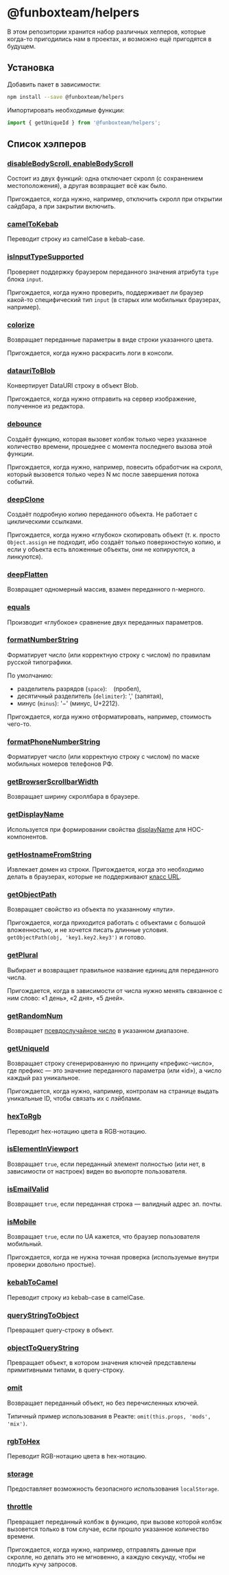 # @funboxteam/helpers

В этом репозитории хранится набор различных хелперов,
которые когда-то пригодились нам в проектах,
и возможно ещё пригодятся в будущем.

## Установка

Добавить пакет в зависимости:

```sh
npm install --save @funboxteam/helpers 
```

Импортировать необходимые функции:

```js
import { getUniqueId } from '@funboxteam/helpers';
```

## Список хэлперов

### [disableBodyScroll, enableBodyScroll](./lib/body-scroll.js)

Состоит из двух функций: одна отключает скролл (с сохранением местоположения),
а другая возвращает всё как было.

Пригождается, когда нужно, например, 
отключить скролл при открытии сайдбара, а при закрытии включить. 

### [camelToKebab](./lib/camel-to-kebab.js)

Переводит строку из camelCase в kebab-case.

### [isInputTypeSupported](./lib/is-input-type-supported.js)

Проверяет поддержку браузером переданного значения атрибута `type` блока `input`.

Пригождается, когда нужно проверить,
поддерживает ли браузер какой-то специфический тип `input`
(в старых или мобильных браузерах, например). 

### [colorize](./lib/colorize.js)

Возвращает переданные параметры в виде строки указанного цвета.

Пригождается, когда нужно раскрасить логи в консоли.

### [datauriToBlob](./lib/datauri-to-blob.js)

Конвертирует DataURI строку в объект Blob. 

Пригождается, когда нужно отправить на сервер изображение,
полученное из редактора.

### [debounce](./lib/debounce.js)

Создаёт функцию, которая вызовет колбэк только через указанное количество времени,
прошеднее с момента последнего вызова этой функции.

Пригождается, когда нужно, например, повесить обработчик на скролл,
который вызовется только через N мс после завершения потока событий.

### [deepClone](./lib/deep-clone.js)

Создаёт подробную копию переданного объекта. Не работает с циклическими ссылками.

Пригождается, когда нужно «глубоко» скопировать объект
(т. к. просто `Object.assign` не подходит, ибо создаёт только поверхностную копию, 
и если у объекта есть вложенные объекты, они не копируются, а линкуются).

### [deepFlatten](./lib/deep-flatten.js)

Возвращает одномерный массив, взамен переданного n-мерного.

### [equals](./lib/equals.js)

Производит «глубокое» сравнение двух переданных параметров.

### [formatNumberString](./lib/format-number-string.js)

Форматирует число (или корректную строку с числом) по правилам русской типографики.

По умолчанию:
  
  - разделитель разрядов (`space`): ` ` (пробел),
  - десятичный разделитель (`delimiter`): ',' (запятая),
  - минус (`minus`): '−' (минус, U+2212).

Пригождается, когда нужно отформатировать, например, стоимость чего-то.

### [formatPhoneNumberString](./lib/format-phone-number-string.js)

Форматирует число (или корректную строку с числом) по маске мобильных номеров телефонов РФ.

### [getBrowserScrollbarWidth](./lib/get-browser-scrollbar-width.js)

Возвращает ширину скроллбара в браузере.

### [getDisplayName](./lib/get-display-name.js)

Используется при формировании свойства
[displayName](https://reactjs.org/docs/higher-order-components.html#convention-wrap-the-display-name-for-easy-debugging)
для HOC-компонентов.

### [getHostnameFromString](./lib/get-hostname-from-string.js)

Извлекает домен из строки.
Пригождается, когда это необходимо делать в браузерах,
которые не поддерживают [класс URL](https://developer.mozilla.org/en-US/docs/Web/API/URL).

### [getObjectPath](./lib/get-object-path.js)

Возвращает свойство из объекта по указанному «пути».

Пригождается, когда приходится работать с объектами с большой вложенностью,
и не хочется писать длинные условия. 
`getObjectPath(obj, 'key1.key2.key3')` и готово. 

### [getPlural](./lib/get-plural.js)

Выбирает и возвращает правильное название единиц для переданного числа.

Пригождается, когда в зависимости от числа нужно менять связанное с ним слово:
«1 день», «2 дня», «5 дней». 

### [getRandomNum](./lib/get-random-num.js)

Возвращает [псевдослучайное число](https://ru.wikipedia.org/wiki/Генератор_псевдослучайных_чисел) в указанном диапазоне.

### [getUniqueId](./lib/get-unique-id.js)

Возвращает строку сгенерированную по принципу «префикс-число», 
где префикс — это значение переданного параметра (или «id»),
а число каждый раз уникальное.

Пригождается, когда нужно, например, контролам на странице выдать уникальные ID,
чтобы связать их с лэйблами.  

### [hexToRgb](./lib/hex-to-rgb.js)

Переводит hex-нотацию цвета в RGB-нотацию.

### [isElementInViewport](./lib/is-element-in-viewport.js)

Возвращает `true`, если переданный элемент полностью 
(или нет, в зависимости от настроек) виден во вьюпорте пользователя. 

### [isEmailValid](./lib/is-email-valid.js)

Возвращает `true`, если переданная строка — валидный адрес эл. почты.

### [isMobile](./lib/is-mobile.js)

Возвращает `true`, если по UA кажется, что браузер пользователя мобильный.

Пригождается, когда не нужна точная проверка (используемые внутри проверки довольно простые).

### [kebabToCamel](./lib/kebab-to-camel.js)

Переводит строку из kebab-case в camelCase.

### [queryStringToObject](./lib/query-string-to-object.js)

Превращает query-строку в объект.

### [objectToQueryString](./lib/object-to-query-string.js)

Превращает объект, в котором значения ключей представлены примитивными типами,
в query-строку.

### [omit](./lib/omit.js)

Возвращает переданный объект, но без перечисленных ключей.

Типичный пример использования в Реакте: `omit(this.props, 'mods', 'mix')`.

### [rgbToHex](./lib/rgb-to-hex.js)

Переводит RGB-нотацию цвета в hex-нотацию.

### [storage](./lib/storage.js)

Предоставляет возможность безопасного использования `localStorage`.

### [throttle](./lib/throttle.js)

Превращает переданный колбэк в функцию,
при вызове которой колбэк вызовется только в том случае,
если прошло указанное количество времени.

Пригождается, когда нужно, например, отправлять данные при скролле,
но делать это не мгновенно, а каждую секунду, чтобы не плодить кучу запросов. 
